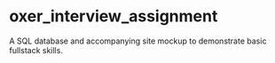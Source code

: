 # oxer_interview_assignment
A SQL database and accompanying site mockup to demonstrate basic fullstack skills.
